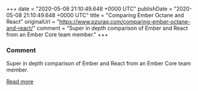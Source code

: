
+++
date = "2020-05-08 21:10:49.648 +0000 UTC"
publishDate = "2020-05-08 21:10:49.648 +0000 UTC"
title = "Comparing Ember Octane and React"
originalUrl = "https://www.pzuraq.com/comparing-ember-octane-and-react/"
comment = "Super in depth comparison of Ember and React from an Ember Core team member."
+++

### Comment

Super in depth comparison of Ember and React from an Ember Core team member.

[Read more](https://www.pzuraq.com/comparing-ember-octane-and-react/)
